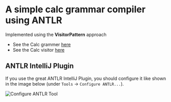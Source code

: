 # A simple calc grammar compiler using ANTLR

Implemented using the **VisitorPattern** approach

- See the Calc grammer [here](https://github.com/Splines/antlr-simple-calc/blob/main/src/main/antlr4/Calc.g4)
- See the Calc visitor [here](https://github.com/Splines/antlr-simple-calc/blob/main/src/main/java/CalcVisitor.java)

## ANTLR IntelliJ Plugin
If you use the great ANTLR IntelliJ Plugin, you should configure it like shown in the image below (under `Tools` -> `Configure ANTLR...`).

![Configure ANTLR Tool](https://user-images.githubusercontent.com/37160523/121883639-470be780-cd12-11eb-9a86-98b19b9a0bba.jpg)
